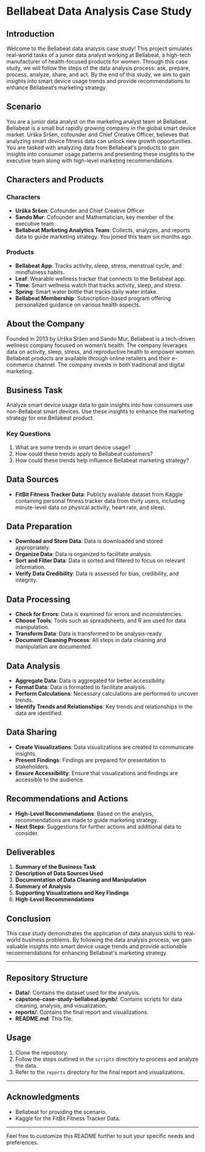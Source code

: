 # Bellabeat Data Analysis Case Study

## Introduction

Welcome to the Bellabeat data analysis case study! This project simulates real-world tasks of a junior data analyst working at Bellabeat, a high-tech manufacturer of health-focused products for women. Through this case study, we will follow the steps of the data analysis process: ask, prepare, process, analyze, share, and act. By the end of this study, we aim to gain insights into smart device usage trends and provide recommendations to enhance Bellabeat’s marketing strategy.

## Scenario

You are a junior data analyst on the marketing analyst team at Bellabeat. Bellabeat is a small but rapidly growing company in the global smart device market. Urška Sršen, cofounder and Chief Creative Officer, believes that analyzing smart device fitness data can unlock new growth opportunities. You are tasked with analyzing data from Bellabeat's products to gain insights into consumer usage patterns and presenting these insights to the executive team along with high-level marketing recommendations.

## Characters and Products

### Characters
- **Urška Sršen**: Cofounder and Chief Creative Officer
- **Sando Mur**: Cofounder and Mathematician, key member of the executive team
- **Bellabeat Marketing Analytics Team**: Collects, analyzes, and reports data to guide marketing strategy. You joined this team six months ago.

### Products
- **Bellabeat App**: Tracks activity, sleep, stress, menstrual cycle, and mindfulness habits.
- **Leaf**: Wearable wellness tracker that connects to the Bellabeat app.
- **Time**: Smart wellness watch that tracks activity, sleep, and stress.
- **Spring**: Smart water bottle that tracks daily water intake.
- **Bellabeat Membership**: Subscription-based program offering personalized guidance on various health aspects.

## About the Company

Founded in 2013 by Urška Sršen and Sando Mur, Bellabeat is a tech-driven wellness company focused on women’s health. The company leverages data on activity, sleep, stress, and reproductive health to empower women. Bellabeat products are available through online retailers and their e-commerce channel. The company invests in both traditional and digital marketing.

## Business Task

Analyze smart device usage data to gain insights into how consumers use non-Bellabeat smart devices. Use these insights to enhance the marketing strategy for one Bellabeat product.

### Key Questions
1. What are some trends in smart device usage?
2. How could these trends apply to Bellabeat customers?
3. How could these trends help influence Bellabeat marketing strategy?

## Data Sources

- **FitBit Fitness Tracker Data**: Publicly available dataset from Kaggle containing personal fitness tracker data from thirty users, including minute-level data on physical activity, heart rate, and sleep.

## Data Preparation

- **Download and Store Data**: Data is downloaded and stored appropriately.
- **Organize Data**: Data is organized to facilitate analysis.
- **Sort and Filter Data**: Data is sorted and filtered to focus on relevant information.
- **Verify Data Credibility**: Data is assessed for bias, credibility, and integrity.

## Data Processing

- **Check for Errors**: Data is examined for errors and inconsistencies.
- **Choose Tools**: Tools such as spreadsheets, and R are used for data manipulation.
- **Transform Data**: Data is transformed to be analysis-ready.
- **Document Cleaning Process**: All steps in data cleaning and manipulation are documented.

## Data Analysis

- **Aggregate Data**: Data is aggregated for better accessibility.
- **Format Data**: Data is formatted to facilitate analysis.
- **Perform Calculations**: Necessary calculations are performed to uncover trends.
- **Identify Trends and Relationships**: Key trends and relationships in the data are identified.

## Data Sharing

- **Create Visualizations**: Data visualizations are created to communicate insights.
- **Present Findings**: Findings are prepared for presentation to stakeholders.
- **Ensure Accessibility**: Ensure that visualizations and findings are accessible to the audience.

## Recommendations and Actions

- **High-Level Recommendations**: Based on the analysis, recommendations are made to guide marketing strategy.
- **Next Steps**: Suggestions for further actions and additional data to consider.

## Deliverables

1. **Summary of the Business Task**
2. **Description of Data Sources Used**
3. **Documentation of Data Cleaning and Manipulation**
4. **Summary of Analysis**
5. **Supporting Visualizations and Key Findings**
6. **High-Level Recommendations**

## Conclusion

This case study demonstrates the application of data analysis skills to real-world business problems. By following the data analysis process, we gain valuable insights into smart device usage trends and provide actionable recommendations for enhancing Bellabeat's marketing strategy.

---

## Repository Structure

- **Data/**: Contains the dataset used for the analysis.
- **capstone-case-study-bellabeat.ipynb/**: Contains scripts for data cleaning, analysis, and visualization.
- **reports/**: Contains the final report and visualizations.
- **README.md**: This file.

## Usage

1. Clone the repository.
2. Follow the steps outlined in the `scripts` directory to process and analyze the data.
3. Refer to the `reports` directory for the final report and visualizations.

---

## Acknowledgments

- Bellabeat for providing the scenario.
- Kaggle for the FitBit Fitness Tracker Data.

---

Feel free to customize this README further to suit your specific needs and preferences.

